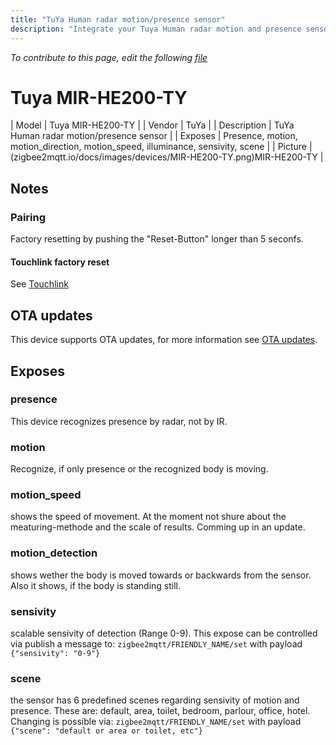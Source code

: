 ```yaml
---
title: "TuYa Human radar motion/presence sensor"
description: "Integrate your Tuya Human radar motion and presence sensor into zigbee2mqtt."
---
```


*To contribute to this page, edit the following
[file](https://github.com/Koenkk/zigbee2mqtt.io/blob/master/docs/devices/3216131P6.md)*

# Tuya MIR-HE200-TY

| Model | Tuya MIR-HE200-TY  |
| Vendor  | TuYa  |
| Description | TuYa Human radar motion/presence sensor |
| Exposes | Presence, motion, motion_direction, motion_speed, illuminance,  sensivity, scene |
| Picture |  (zigbee2mqtt.io/docs/images/devices/MIR-HE200-TY.png)MIR-HE200-TY |

## Notes


### Pairing
Factory resetting by pushing the "Reset-Button" longer than 5 seconfs.
#### Touchlink factory reset
See [Touchlink](../information/touchlink)



## OTA updates
This device supports OTA updates, for more information see [OTA updates](../information/ota_updates.md).


## Exposes

### presence 
This device recognizes presence by radar, not by IR.

### motion
Recognize, if only presence or the recognized body is moving.

### motion_speed
shows the speed of movement. At the moment not shure about the meaturing-methode and the scale of results. Comming up in an update.

### motion_detection
shows wether the body is moved towards or backwards from the sensor. Also it shows, if the body is standing still.

### sensivity
scalable sensivity of detection (Range 0-9). This expose can be controlled via publish a message to:
`zigbee2mqtt/FRIENDLY_NAME/set` with payload `{"sensivity": "0-9"}`

### scene
the sensor has 6 predefined scenes regarding sensivity of motion and presence. These are: default, area, toilet, bedroom, parlour, office, hotel. Changing is possible via:
`zigbee2mqtt/FRIENDLY_NAME/set` with payload `{"scene": "default or area or toilet, etc"}`

